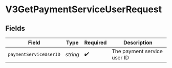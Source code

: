 # V3GetPaymentServiceUserRequest


## Fields

| Field                       | Type                        | Required                    | Description                 |
| --------------------------- | --------------------------- | --------------------------- | --------------------------- |
| `paymentServiceUserID`      | *string*                    | :heavy_check_mark:          | The payment service user ID |